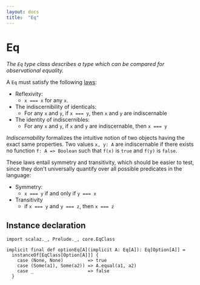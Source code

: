 ```yaml
---
layout: docs
title:  "Eq"
---
```


# Eq

*The `Eq` type class describes a type which can be compared for observational equality.*

A `Eq` must satisfy the following [laws](https://en.wikipedia.org/wiki/Identity_of_indiscernibles):

- Reflexivity:
  - `x === x` for any `x`.
- The indiscernibility of identicals:
  - For any `x` and `y`, if `x === y`, then `x` and `y` are indiscernable
- The identity of indiscernibles:
  - For any `x` and `y`, if `x` and `y` are indiscernable, then `x === y`

*Indiscernability* formalizes the intuitive notion of two objects having the exact same properties. Two values `x, y: A` are indiscernable if there exists no function `f: A => Boolean` such that `f(x)` is `true` and `f(y)` is `false`.

These laws entail symmetry and transitivity, which should be easier to test, since they don't universally quantify over all possible predicates in the language:

- Symmetry:
  - `x === y` if and only if `y === x`
- Transitivity
  - if `x === y` and `y === z`, then `x === z`

## Instance declaration

```tut
import scalaz._, Prelude._, core.EqClass

implicit final def optionEq[A](implicit A: Eq[A]): Eq[Option[A]] =
  instanceOf[EqClass[Option[A]]] {
    case (None, None)         => true
    case (Some(a1), Some(a2)) => A.equal(a1, a2)
    case _                    => false
  }
```
